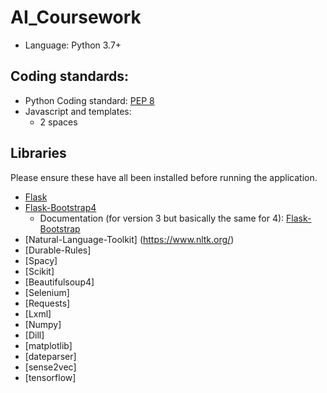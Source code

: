# AI_Coursework
* Language: Python 3.7+

## Coding standards:
* Python Coding standard: [PEP 8](https://www.python.org/dev/peps/pep-0008/)
* Javascript and templates:
    * 2 spaces

## Libraries
Please ensure these have all been installed before running the application.

* [Flask](https://flask.palletsprojects.com/en/1.1.x/)
* [Flask-Bootstrap4](https://pypi.org/project/Flask-Bootstrap4/)
    * Documentation (for version 3 but basically the same for 4): [Flask-Bootstrap](https://pythonhosted.org/Flask-Bootstrap/index.html)
* [Natural-Language-Toolkit] (https://www.nltk.org/)
* [Durable-Rules]
* [Spacy]
* [Scikit]
* [Beautifulsoup4]
* [Selenium]
* [Requests]
* [Lxml]
* [Numpy]
* [Dill]
* [matplotlib]
* [dateparser]
* [sense2vec]
* [tensorflow]
